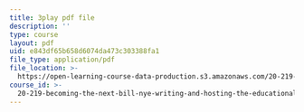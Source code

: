 ```yaml
---
title: 3play pdf file
description: ''
type: course
layout: pdf
uid: e843df65b658d6074da473c303388fa1
file_type: application/pdf
file_location: >-
  https://open-learning-course-data-production.s3.amazonaws.com/20-219-becoming-the-next-bill-nye-writing-and-hosting-the-educational-show-january-iap-2015/e843df65b658d6074da473c303388fa1_3HnHQXWIFd4.pdf
course_id: >-
  20-219-becoming-the-next-bill-nye-writing-and-hosting-the-educational-show-january-iap-2015
---
```

